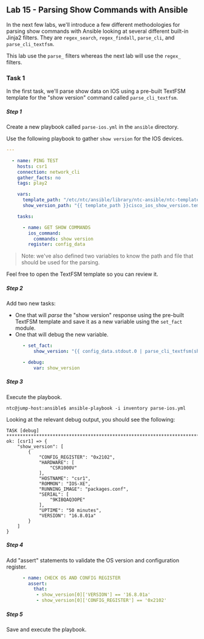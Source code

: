 ## Lab 15 - Parsing Show Commands with Ansible

In the next few labs, we'll introduce a few different methodologies for parsing show commands with Ansible looking at several different built-in Jinja2 filters.  They are `regex_search`, `regex_findall`, `parse_cli`, and `parse_cli_textfsm`.

This lab use the `parse_` filters whereas the next lab will use the `regex_` filters.

### Task 1

In the first task, we'll parse show data on IOS using a pre-built TextFSM template for the "show version" command called `parse_cli_textfsm`.

##### Step 1

Create a new playbook called `parse-ios.yml` in the `ansible` directory.

Use the following playbook to gather `show version` for the IOS devices.

```yaml
---

  - name: PING TEST
    hosts: csr1
    connection: network_cli
    gather_facts: no
    tags: play2

    vars:
      template_path: "/etc/ntc/ansible/library/ntc-ansible/ntc-templates/templates/"
      show_version_path: "{{ template_path }}cisco_ios_show_version.template"

    tasks:

      - name: GET SHOW COMMANDS
        ios_command:
          commands: show version
        register: config_data


```

> Note: we've also defined two variables to know the path and file that should be used for the parsing.

Feel free to open the TextFSM template so you can review it.

##### Step 2

Add two new tasks:

  * One that will _parse_ the "show version" response using the pre-built TextFSM template and save it as a new variable using the `set_fact` module.
  * One that will debug the new variable.

```yaml
      - set_fact:
          show_version: "{{ config_data.stdout.0 | parse_cli_textfsm(show_version_path) }}"

      - debug:
          var: show_version
```

##### Step 3

Execute the playbook.

```
ntc@jump-host:ansible$ ansible-playbook -i inventory parse-ios.yml

```

Looking at the relevant debug output, you should see the following:

```
TASK [debug] ********************************************************************************
ok: [csr1] => {
    "show_version": [
        {
            "CONFIG_REGISTER": "0x2102",
            "HARDWARE": [
                "CSR1000V"
            ],
            "HOSTNAME": "csr1",
            "ROMMON": "IOS-XE",
            "RUNNING_IMAGE": "packages.conf",
            "SERIAL": [
                "9KIBQAQ3OPE"
            ],
            "UPTIME": "50 minutes",
            "VERSION": "16.8.01a"
        }
    ]
}
```


##### Step 4

Add "assert" statements to validate the OS version and configuration register.

```yaml
      - name: CHECK OS AND CONFIG REGISTER
        assert:
          that:
           - show_version[0]['VERSION'] == '16.8.01a'
           - show_version[0]['CONFIG_REGISTER'] == '0x2102'
```

##### Step 5

Save and execute the playbook.
